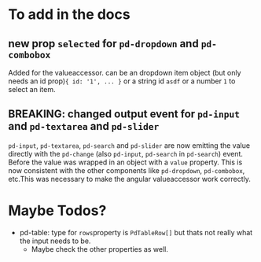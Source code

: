 # To add in the docs

## new prop `selected` for `pd-dropdown` and `pd-combobox`

Added for the valueaccessor. can be an dropdown item object (but only needs an id prop)`{ id: '1', ... }` or a string id `asdf` or a number `1` to select an item.

## BREAKING: changed output event for `pd-input` and `pd-textarea` and `pd-slider`

`pd-input`, `pd-textarea`, `pd-search` and `pd-slider` are now emitting the value directly with the `pd-change` (also `pd-input`, `pd-search` in `pd-search`) event. Before the value was wrapped in an object with a `value` property. This is now consistent with the other components like `pd-dropdown`, `pd-combobox`, etc.This was necessary to make the angular valueaccessor work correctly.

# Maybe Todos?

-   pd-table: type for `rows`property is `PdTableRow[]` but thats not really what the input needs to be.
    -   Maybe check the other properties as well.
